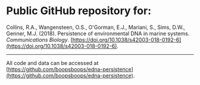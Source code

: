 # Public GitHub repository for: 

Collins, R.A., Wangensteen, O.S., O'Gorman, E.J., Mariani, S., Sims, D.W., Genner, M.J. (2018). Persistence of environmental DNA in marine systems. _Communications Biology_. [https://doi.org/10.1038/s42003-018-0192-6](https://doi.org/10.1038/s42003-018-0192-6).

---

All code and data can be accessed at [https://github.com/boopsboops/edna-persistence](https://github.com/boopsboops/edna-persistence).